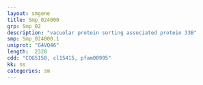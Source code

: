```yaml
---
layout: smgene
title: Smp_024000
grp: Smp_02
description: "vacuolar protein sorting associated protein 33B"
smp: Smp_024000.1
uniprot: "G4VQ46"
length:  2328
cdd: "COG5158, cl15415, pfam00995"
kk: ns
categories: sm
---
```

